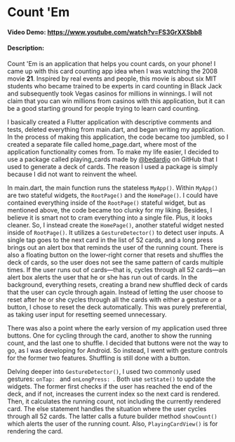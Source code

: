 # Count 'Em
#### Video Demo: https://www.youtube.com/watch?v=FS3GrXXSbb8
#### Description:
Count 'Em is an application that helps you count cards, on your phone! I came up with this card counting app idea when I was watching the 2008 movie **21**. Inspired by real events and people, this movie is about six MIT students who became trained to be experts in card counting in Black Jack and subsequently took Vegas casinos for millions in winnings. I will not claim that you can win millions from casinos with this application, but it can be a good starting ground for people trying to learn card counting.

I basically created a Flutter application with descriptive comments and tests, deleted everything from main.dart, and began writing my application. In the process of making this application, the code became too jumbled, so I created a separate file called home_page.dart, where most of the application functionality comes from. To make my life easier, I decided to use a package called playing_cards made by [@bedardjo](https://github.com/bedardjo/playing_cards) on GitHub that I used to generate a deck of cards. The reason I used a package is simply because I did not want to reinvent the wheel.

In main.dart, the main function runs the stateless `MyApp()`. Within `MyApp()` are two stateful widgets, the `RootPage()` and the `HomePage()`. I could have contained everything inside of the `RootPage()` stateful widget, but as mentioned above, the code became too clunky for my liking. Besides, I believe it is smart not to cram everything into a single file. Plus, it looks cleaner. So, I instead create the `HomePage()`, another stateful widget nested inside of `RootPage()`. It utilizes a `GestureDetector()` to detect user inputs. A single tap goes to the next card in the list of 52 cards, and a long press brings out an alert box that reminds the user of the running count. There is also a floating button on the lower-right corner that resets and shuffles the deck of cards, so the user does not see the same pattern of cards multiple times. If the user runs out of cards—that is, cycles through all 52 cards—an alert box alerts the user that he or she has run out of cards. In the background, everything resets, creating a brand new shuffled deck of cards that the user can cycle through again. Instead of letting the user choose to reset after he or she cycles through all the cards with either a gesture or a button, I chose to reset the deck automatically. This was purely preferential, as taking user input for resetting seemed unnecessary.

There was also a point where the early version of my application used three buttons. One for cycling through the card, another to show the running count, and the last one to shuffle. I decided that buttons were not the way to go, as I was developing for Android. So instead, I went with gesture controls for the former two features. Shuffling is still done with a button.

Delving deeper into `GestureDetector()`, I used two commonly used gestures: `onTap: ` and `onLongPress: `. Both use `setState()` to update the widgets. The former first checks if the user has reached the end of the deck, and if not, increases the current index so the next card is rendered. Then, it calculates the running count, not including the currently rendered card. The else statement handles the situation where the user cycles through all 52 cards. The latter calls a future builder method `showCount()` which alerts the user of the running count. Also, `PlayingCardView()` is for rendering the card.